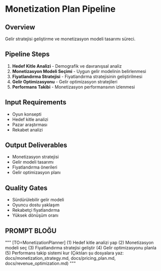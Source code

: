 # Monetization Plan Pipeline

## Overview
Gelir stratejisi geliştirme ve monetizasyon modeli tasarımı süreci.

## Pipeline Steps
1. **Hedef Kitle Analizi** - Demografik ve davranışsal analiz
2. **Monetizasyon Modeli Seçimi** - Uygun gelir modelinin belirlenmesi
3. **Fiyatlandırma Stratejisi** - Fiyatlandırma stratejisinin geliştirilmesi
4. **Gelir Optimizasyonu** - Gelir optimizasyon stratejileri
5. **Performans Takibi** - Monetizasyon performansının izlenmesi

## Input Requirements
- Oyun konsepti
- Hedef kitle analizi
- Pazar araştırması
- Rekabet analizi

## Output Deliverables
- Monetizasyon stratejisi
- Gelir modeli tasarımı
- Fiyatlandırma önerileri
- Gelir optimizasyon planı

## Quality Gates
- Sürdürülebilir gelir modeli
- Oyuncu dostu yaklaşım
- Rekabetçi fiyatlandırma
- Yüksek dönüşüm oranı

## PROMPT BLOĞU
"""
[TO=MonetizationPlanner]
(1) Hedef kitle analizi yap
(2) Monetizasyon modeli seç
(3) Fiyatlandırma stratejisi geliştir
(4) Gelir optimizasyonu planla
(5) Performans takip sistemi kur
(Çıktıları şu dosyalara yaz: docs/monetization_strategy.md, docs/pricing_plan.md, docs/revenue_optimization.md)
"""
